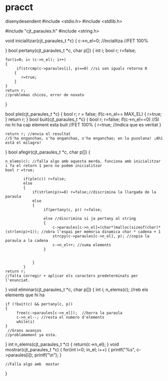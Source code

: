 # pracct
disenydesendent
#include <stdio.h>
#include <stdlib.h>

#include "cjt_paraules.h"
#include <string.h>


void inicialitzar(cjt_paraules_t *c)
{
    c->n_el=0; //incialitza //FET 100%

}
bool pertany(cjt_paraules_t *c, char p[])
{
    int i;
    bool r;
    r=false;


    for(i=0; i< (c->n_el); i++)
    {
         if(strcmp(c->paraules[i], p)==0) //si son iguals retorna 0
        {
           r=true;
        }
    }
    return r;
    //problemas chicos, error de novato
}


bool ple(cjt_paraules_t *c)
{
    bool r;
    r = false;
    if(c->n_el== MAX_EL)
    {
        r=true;
    }
    return r;
}
bool buit(cjt_paraules_t *c)
{
    bool r;
    r=false;
    if(c->n_el==0)     //SI no hi ha cap element esta buit   //FET 100%
    {
          r=true; //indica que es veritat
    }

    return r; //envia el resultat
    //S'ha enganchao, s'ha enganchao, s'ha enganchao; en la puzolana! ¡Ahí está el milagro!
}
bool afegir(cjt_paraules_t *c, char p[])
{


    n_elems(c); //falla algo amb aquesta merda, funciona amb inicialitzar i fa el retorn 1 pero no podem inicialitzar
    bool r =true;

            if(ple(c)) r=false;
            else
            {
                if(strlen(p)>=8) r=false;//discrimina la llargada de la paraula
                else
                {
                     if(pertany(c, p)) r=false;

                     else //discrimina si ja pertany al string
                     {
                         c->paraules[c->n_el]=(char*)malloc(sizeof(char)*(strlen(p)+1)); //obra l'espai per memoria dinamica char * cadena + 1
                         strcpy(c->paraules[c->n_el], p); //copia la paraula a la cadena
                         c->n_el++; //suma elements
                     }


                }
            }
    return r;
    //falta corregir + aplicar els caracters predeterminats per l'enunciat.
}
void eliminar(cjt_paraules_t *c, char p[])
{
    int i;
   n_elems(c); //reb els elements que hi ha
   

    if (!buit(c) && pertany(c, p))
    {
         free(c->paraules[c->n_el]);  //borra la paraula
         c->n_el--; //resta el numero d'elements
         while(i)
    }
     //Grans avanços
    //problamement ya esta.
}
int n_elems(cjt_paraules_t *c)
{
    return(c->n_el);
}
void mostrar(cjt_paraules_t *c)
{
    for(int i=0; i<c->n_el; i++)
    {
        printf("%s", c->paraules[i]);
        printf("\n");
    }

    //Falla algo amb  mostar
}
